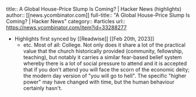 title:: A Global House-Price Slump Is Coming? | Hacker News (highlights)
author:: [[news.ycombinator.com]]
full-title:: "A Global House-Price Slump Is Coming? | Hacker News"
category:: #articles
url:: https://news.ycombinator.com/item?id=33288277

- Highlights first synced by [[Readwise]] [[Feb 20th, 2023]]
	- etc.
	  Most of all: College. Not only does it share a lot of the practical value that the church historically provided (community, fellowship, teaching), but notably it carries a similar fear-based belief system whereby there is a lot of social pressure to attend and it is accepted that if you don't attend you will face the scorn of the economic deity; the modern day version of "you will go to hell".
	  The specific "higher power" may have changed with time, but the human behaviour certainly hasn't.
